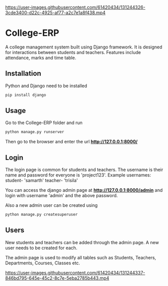 

https://user-images.githubusercontent.com/61420434/131244326-3cde3400-d22c-4925-af77-a2c7e1a8f438.mp4

# College-ERP
A college management system built using Django framework. It is designed for interactions between students and teachers. Features include attendance, marks and time table.

## Installation

Python and Django need to be installed

```bash
pip install django
```

## Usage

Go to the College-ERP folder and run

```bash
python manage.py runserver
```

Then go to the browser and enter the url **http://127.0.0.1:8000/**


## Login

The login page is common for students and teachers.
The username is their name and password for everyone is 'project123'.
Example usernames:
student- 'samarth'
teacher- 'trisila'

You can access the django admin page at **http://127.0.0.1:8000/admin** and login with username 'admin' and the above password.

Also a new admin user can be created using

```bash
python manage.py createsuperuser
```

## Users

New students and teachers can be added through the admin page. A new user needs to be created for each. 

The admin page is used to modify all tables such as Students, Teachers, Departments, Courses, Classes etc.



https://user-images.githubusercontent.com/61420434/131244337-846bd795-645e-45c2-8c7e-5eba2785b443.mp4

